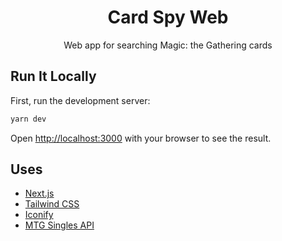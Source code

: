 <p align="center">
  <h1 align="center">Card Spy Web</h1>
  <p align="center">Web app for searching Magic: the Gathering cards</p>
</p>

## Run It Locally

First, run the development server:

```bash
yarn dev
```

Open [http://localhost:3000](http://localhost:3000) with your browser to see the result.

## Uses

- [Next.js](https://nextjs.org/)
- [Tailwind CSS](https://tailwindcss.com/)
- [Iconify](https://iconify.design/)
- [MTG Singles API](https://www.mtgsingles.co.nz/)
